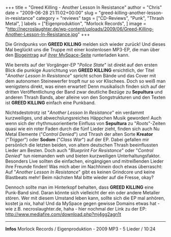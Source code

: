 +++
title = "Greed Killing - Another Lesson In Resistance"
author = "Chris"
date = "2009-06-28 21:11:02+00:00"
slug = "greed-killing-another-lesson-in-resistance"
category = "reviews"
tags = ["CD-Reviews", "Punk", "Thrash Metal", ]
labels = ["Eigenproduktion", "Morlock Records", ]
image = "http://necroslaughter.de/wp-content/uploads/2009/06/Greed-Killing-Another-Lesson-In-Resistance.jpg"
+++

Die Grindpunks von **GREED KILLING** melden sich wieder zurück! Und dieses Mal beglückt uns die Truppe mit einer kostenlosen MP3-EP, die man über den <a href="http://blogs.myspace.com/index.cfm?fuseaction=blog.view&amp;friendId=207000136&amp;blogId=495400792">Blogeintrag</a> auf <a href="http://www.myspace.com/greedkillingmusic">ihrer MySpace-Seite</a> runterladen kann.

Wie bereits auf der Vorgänger-EP "_Police State_" ist direkt auf den ersten Blick die punkige Ausrichtung von **GREED KILLING** ersichtlich, der Titel "_Another Lesson In Resistance_" spricht schon Bände und das Cover mit dem autonomen Steinewerfer tropft nur so vor Klischees. Doch so weiß man wenigstens direkt, was einen erwartet! Denn musikalisch finden sich auf der dritten Veröffentlichung der Band zwar deutliche Bezüge zu **Sepultura** und anderen Thrash Bands, aber alleine von den Songstrukturen und den Texten ist **GREED KILLING** einfach eine Punkband.

Nichtsdestotrotz ist "_Another Lesson In Resistance_" ein verdammt kurzweiliges, und abwechslungsreiches Häppchen Musik geworden! Auch wenn sich der rhythmusorientierte Einfluss von **Sepultura** zu "_Roots_"-Zeiten quasi wie ein roter Faden durch die fünf Lieder zieht, finden sich auch Nu Metal Elemente ("_Control Denied_") und Thrash der alten Sorte **Kreator** ("_Trigger_") oder **Sodom** ("_Class War_") auf der EP. Dabei gefallen mir persönlich die letzten beiden, von altem deutschen Thrash beeinflussten Lieder am Besten. Doch auch "_Blueprint For Resistance_" oder "_Control Denied_" tun niemanden weh und bieten kurzweiligen Unterhaltungsfaktor. Besonders Live sollten die einfachen, eingängigen und mitreißenden Lieder ihre Freunde finden! Was mich aber im Nachhinein doch etwas überrascht: Auf "_Another Lesson In Resistance_" gibt es keinen Grindcore und keine Blastbeats mehr! Beim nächsten Mal bitte wieder auf die Fresse, okay?

Dennoch sollte man im Hinterkopf behalten, dass **GREED KILLING** eine Punk-Band sind. Daran könnte sich vielleicht der ein oder andere Metaller stören. Wer mit diesem Umstand leben kann, sollte sich die EP mal anhören, kostet ja nix, haha!
Und da MySpace gegen gewisse Domains etwas hat - wie z.B. necroslaughter.de, haha - hier nochmal der Link zu der EP: <a href="http://www.mediafire.com/download.php?mj4gg2agn1t">http://www.mediafire.com/download.php?mj4gg2agn1t</a>





---
**Infos**
Morlock Records / Eigenproduktion - 2009
MP3 - 5 Lieder / 10:24
